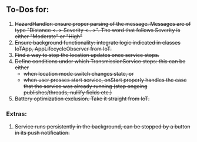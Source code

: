 ## To-Dos for: 
1. ~~HazardHandler: ensure proper parsing of the message. Messages are of type "Distance <..> Severity <...>". The word that follows Severity is either "Moderate" or "High"~~
2. ~~Ensure background functionality: integrate logic indicated in classes IoTApp, AppLifecycleObserver from IoT.~~
3. ~~Find a way to stop the location updates once service stops.~~
4. ~~Define conditions under which TransmissionService stops: this can be either~~
    - ~~when location mode switch changes state, or~~
    - ~~when user presses start service, onStart properly handles the case that the service was already running (stop ongoing publishes/threads, nullify fields etc.)~~
5. ~~Battery optimization exclusion. Take it straight from IoT.~~
### Extras: 
1. ~~Service runs persistently in the background, can be stopped by a button in its push notification.~~